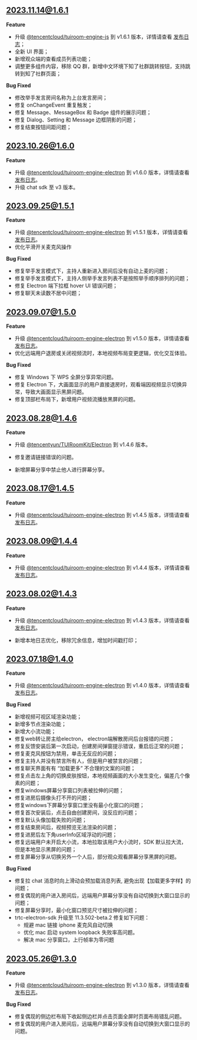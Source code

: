 ## 2023.11.14@1.6.1

**Feature**

- 升级 [@tencentcloud/tuiroom-engine-js](https://www.npmjs.com/package/@tencentcloud/tuiroom-engine-js) 到 v1.6.1 版本，详情请查看 [发布日志](https://cloud.tencent.com/document/product/1690/89361)；
- 全新 UI 界面；
- 新增观众端的查看成员列表功能；
- 调整更多组件内容，移除 QQ 群，新增中文环境下知了社群跳转按钮，支持跳转到知了社群页面；

**Bug Fixed**

- 修改举手发言房间名称为上台发言房间；
- 修复 onChangeEvent 重复触发；
- 修复 Message、MessageBox 和 Badge 组件的展示问题；
- 修复 Dialog、Setting 和 Message 边框阴影的问题；
- 修复结束按钮间距问题；

## 2023.10.26@1.6.0

**Feature**
- 升级 [@tencentcloud/tuiroom-engine-electron](https://www.npmjs.com/package/@tencentcloud/tuiroom-engine-electron) 到 v1.6.0 版本，详情请查看 [发布日志](https://cloud.tencent.com/document/product/1690/89361)。
- 升级 chat sdk 至 v3 版本。

## 2023.09.25@1.5.1

**Feature**
- 升级 [@tencentcloud/tuiroom-engine-electron](https://www.npmjs.com/package/@tencentcloud/tuiroom-engine-electron) 到 v1.5.1 版本，详情请查看 [发布日志](https://cloud.tencent.com/document/product/1690/89361)。
- 优化平滑开关麦克风操作

**Bug Fixed**
- 修复举手发言模式下，主持人重新进入房间后没有自动上麦的问题；
- 修复举手发言模式下，主持人侧举手发言列表不是按照举手顺序排列的问题；
- 修复 Electron 端下拉框 hover UI 错误问题；
- 修复聊天未读数不居中问题；

## 2023.09.07@1.5.0

**Feature**

- 升级 [@tencentcloud/tuiroom-engine-electron](https://www.npmjs.com/package/@tencentcloud/tuiroom-engine-electron) 到 v1.5.0 版本，详情请查看 [发布日志](https://cloud.tencent.com/document/product/1690/89380)。
- 优化远端用户退房或关闭视频流时，本地视频布局变更逻辑，优化交互体验。

**Bug Fixed**
- 修复 Windows 下 WPS 全屏分享异常问题。
- 修复 Electron 下，大画面显示的用户直接退房时，观看端因视频显示切换异常，导致大画面显示黑屏问题。
- 修复顶部栏布局下，新增用户视频流播放黑屏的问题。

## 2023.08.28@1.4.6

**Feature**

- 升级 [@tencentyun/TUIRoomKit/Electron](https://github.com/tencentyun/TUIRoomKit) 到 v1.4.6 版本。

- 修复邀请链接错误的问题。
- 新增屏幕分享中禁止他人进行屏幕分享。

## 2023.08.17@1.4.5

**Feature**

- 升级 [@tencentcloud/tuiroom-engine-electron](https://www.npmjs.com/package/@tencentcloud/tuiroom-engine-electron) 到 v1.4.5 版本，详情请查看 [发布日志](https://cloud.tencent.com/document/product/1690/89380)。

## 2023.08.09@1.4.4

**Feature**

- 升级 [@tencentcloud/tuiroom-engine-electron](https://www.npmjs.com/package/@tencentcloud/tuiroom-engine-electron) 到 v1.4.4 版本，详情请查看 [发布日志](https://cloud.tencent.com/document/product/1690/89380)。

## 2023.08.02@1.4.3

**Feature**

- 升级 [@tencentcloud/tuiroom-engine-electron](https://www.npmjs.com/package/@tencentcloud/tuiroom-engine-electron) 到 v1.4.3 版本，详情请查看 [发布日志](https://cloud.tencent.com/document/product/1690/89380)。

- 新增本地日志优化，移除冗余信息，增加时间戳打印；

## 2023.07.18@1.4.0

**Feature**

- 升级 [@tencentcloud/tuiroom-engine-electron](https://www.npmjs.com/package/@tencentcloud/tuiroom-engine-electron) 到 v1.4.0 版本，详情请查看 [发布日志](https://cloud.tencent.com/document/product/1690/89380)。

**Bug Fixed**
- 新增视频可视区域渲染功能；
- 新增多节点渲染功能；
- 新增大小流功能；
- 修复web转让房主给electron， electron端解散房间后台报错的问题；
- 修复反馈安装后第一次启动，创建房间弹窗提示错误，重启后正常的问题；
- 修复麦克风按钮为禁用，单击无反应的问题；
- 修复主持人并没有禁言所有人，但是用户被禁言的问题；
- 修复聊天界面有有 “加载更多” 不合理的文案的问题； 
- 修复点击左上角的切换皮肤按钮，本地视频画面的大小发生变化，偏差几个像素的问题；
- 修复windows屏幕分享窗口列表被拉伸的问题；
- 修复进房后摄像头打不开的问题；
- 修复windows下屏幕分享窗口里没有最小化窗口的问题；
- 修复首次安装后，点击自由创建房间，没反应的问题；
- 修复默认头像加载失败的问题；
- 修复结束房间后，视频预览无法渲染的问题；
- 修复进房后左下角userInfo区域浮动的问题；
- 修复远端用户未开启大小流，本地拉取该用户大小流时，SDK 默认拉大流，但是本地显示黑屏的问题；
- 修复屏幕分享从切换另外一个人后，部分观众观看屏幕分享黑屏的问题。

**Bug Fixed**

- 修复拉 chat 消息时向上滑动会预加载消息列表, 避免出现【加载更多字样】的问题；
- 修复偶现的用户进入房间后，远端用户屏幕分享没有自动切换到大窗口显示的问题；
- 修复屏幕分享时，最小化窗口预览尺寸被拉伸的问题；
- trtc-electron-sdk 升级至 11.3.502-beta.2 修复如下问题：
  - 规避 mac 链接 iphone 麦克风自动切换
  - 优化 mac 启动 system loopback 失败率高问题。
  - 解决 mac 分享窗口，上行帧率为零问题



## 2023.05.26@1.3.0

**Feature**

- 升级 [@tencentcloud/tuiroom-engine-electron](https://www.npmjs.com/package/@tencentcloud/tuiroom-engine-electron) 到 v1.3.0 版本，详情请查看 [发布日志](https://cloud.tencent.com/document/product/1690/89380)。

**Bug Fixed**

- 修复偶现的侧边栏布局下收起侧边栏并点击页面全屏时页面布局错乱问题。
- 修复偶现的用户进入房间后，远端用户屏幕分享没有自动切换到大窗口显示的问题。
